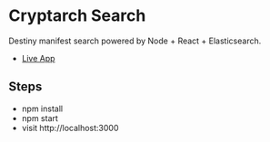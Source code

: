 # Cryptarch Search
Destiny manifest search powered by Node + React + Elasticsearch.

- [Live App](https://cryptarch-search.herokuapp.com/)

## Steps
* npm install
* npm start
* visit http://localhost:3000
